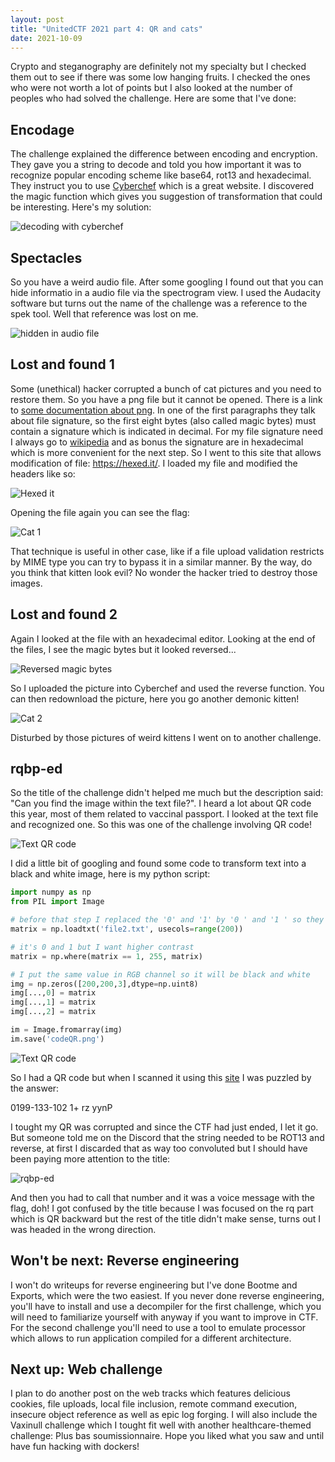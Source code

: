 ```yaml
---
layout: post
title: "UnitedCTF 2021 part 4: QR and cats"
date: 2021-10-09
---
```


Crypto and steganography are definitely not my specialty but I checked them out to see if there was some low hanging fruits. I checked the ones who were not worth a lot of points but I also looked at the number of peoples who had solved the challenge. Here are some that I've done:

## Encodage

The challenge explained the difference between encoding and encryption. They gave you a string to decode and told you how important it was to recognize popular encoding scheme like base64, rot13 and hexadecimal. They instruct you to use [Cyberchef](https://gchq.github.io/CyberChef/) which is a great website. I discovered the magic function which gives you suggestion of transformation that could be interesting. Here's my solution:

![decoding with cyberchef](/will-hack-for-coffee/assets/images/unitedctf2021/cyberchef-encodage.png)

## Spectacles

So you have a weird audio file. After some googling I found out that you can hide informatio in a audio file via the spectrogram view. I used the Audacity software but turns out the name of the challenge was a reference to the spek tool. Well that reference was lost on me.

![hidden in audio file](/will-hack-for-coffee/assets/images/unitedctf2021/audacity.png)

## Lost and found 1

Some (unethical) hacker corrupted a bunch of cat pictures and you need to restore them. So you have a png file but it cannot be opened. There is a link to [some documentation about png](http://www.libpng.org/pub/png/spec/1.2/PNG-Structure.html). In one of the first paragraphs they talk about file signature, so the first eight bytes (also called magic bytes) must contain a signature which is indicated in decimal. For my file signature need I always go to [wikipedia](https://en.wikipedia.org/wiki/List_of_file_signatures) and as bonus the signature are in hexadecimal which is more convenient for the next step. So I went to this site that allows modification of file: https://hexed.it/. I loaded my file and modified the headers like so:

![Hexed it](/will-hack-for-coffee/assets/images/unitedctf2021/lost-found-hexed-it.png)

Opening the file again you can see the flag:

![Cat 1](/will-hack-for-coffee/assets/images/unitedctf2021/chat1.png)

That technique is useful in other case, like if a file upload validation restricts by MIME type you can try to bypass it in a similar manner. By the way, do you think that kitten look evil? No wonder the hacker tried to destroy those images.

## Lost and found 2

Again I looked at the file with an hexadecimal editor. Looking at the end of the files, I see the magic bytes but it looked reversed... 

![Reversed magic bytes](/will-hack-for-coffee/assets/images/unitedctf2021/lost-found-reversed-hex.png)

So I uploaded the picture into Cyberchef and used the reverse function. You can then redownload the picture, here you go another demonic kitten!

![Cat 2](/will-hack-for-coffee/assets/images/unitedctf2021/chat2.png)

Disturbed by those pictures of weird kittens I went on to another challenge.

## rqbp-ed

So the title of the challenge didn't helped me much but the description said: "Can you find the image within the text file?". I heard a lot about QR code this year, most of them related to vaccinal passport. I looked at the text file and recognized one. So this was one of the challenge involving QR code! 

![Text QR code](/will-hack-for-coffee/assets/images/unitedctf2021/text-qr-code.png)

I did a little bit of googling and found some code to transform text into a black and white image, here is my python script:

````python
import numpy as np
from PIL import Image

# before that step I replaced the '0' and '1' by '0 ' and '1 ' so they were delimited by spaces
matrix = np.loadtxt('file2.txt', usecols=range(200))

# it's 0 and 1 but I want higher contrast
matrix = np.where(matrix == 1, 255, matrix)

# I put the same value in RGB channel so it will be black and white
img = np.zeros([200,200,3],dtype=np.uint8)
img[...,0] = matrix
img[...,1] = matrix
img[...,2] = matrix

im = Image.fromarray(img) 
im.save('codeQR.png')
````

![Text QR code](/will-hack-for-coffee/assets/images/unitedctf2021/qr-code.png)

So I had a QR code but when I scanned it using this [site](https://webqr.com/index.html) I was puzzled by the answer:

0199-133-102 1+ rz yynP

I tought my QR was corrupted and since the CTF had just ended, I let it go. But someone told me on the Discord that the string needed to be ROT13 and reverse, at first I discarded that as way too convoluted but I should have been paying more attention to the title:

![rqbp-ed](/will-hack-for-coffee/assets/images/unitedctf2021/rqbp-ed.png)

And then you had to call that number and it was a voice message with the flag, doh! I got confused by the title because I was focused on the rq part which is QR backward but the rest of the title didn't make sense, turns out I was headed in the wrong direction.

## Won't be next: Reverse engineering

I won't do writeups for reverse engineering but I've done Bootme and Exports, which were the two easiest. If you never done reverse engineering, you'll have to install and use a decompiler for the first challenge, which you will need to familiarize yourself with anyway if you want to improve in CTF. For the second challenge you'll need to use a tool to emulate processor which allows to run application compiled for a different architecture.

## Next up: Web challenge

I plan to do another post on the web tracks which features delicious cookies, file uploads, local file inclusion, remote command execution, insecure object reference as well as epic log forging. I will also include the Vaxinull challenge which I tought fit well with another healthcare-themed challenge: Plus bas soumissionnaire. Hope you liked what you saw and until have fun hacking with dockers!
